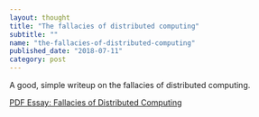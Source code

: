 ```yaml
---
layout: thought
title: "The fallacies of distributed computing"
subtitle: ""
name: "the-fallacies-of-distributed-computing"
published_date: "2018-07-11"
category: post
---
```


A good, simple writeup on the fallacies of distributed computing.

[PDF Essay: Fallacies of Distributed Computing][fallacies-of-distributed-computing]

[fallacies-of-distributed-computing]: /assets/docs/fallacies-of-distributed-computing.pdf

